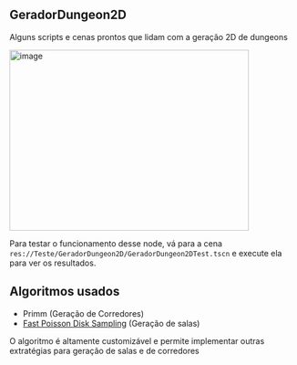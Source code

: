 ## GeradorDungeon2D
Alguns scripts e cenas prontos que lidam com a geração 2D de dungeons

<img width="420" height="317" alt="image" src="https://github.com/user-attachments/assets/97d20633-2fa0-4295-9a9d-6030a84a0ad5" />

Para testar o funcionamento desse node, vá para a cena `res://Teste/GeradorDungeon2D/GeradorDungeon2DTest.tscn` e execute ela
para ver os resultados.

## Algoritmos usados

- Primm (Geração de Corredores)
- [Fast Poisson Disk Sampling](https://www.cs.ubc.ca/~rbridson/docs/bridson-siggraph07-poissondisk.pdf) (Geração de salas)

O algoritmo é altamente customizável e permite implementar outras extratégias para geração de salas e de corredores

